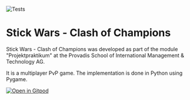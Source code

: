 ![Tests](https://github.com/chips199/Projektpraktikum/actions/workflows/tests.yml/badge.svg)

# Stick Wars - Clash of Champions

Stick Wars - Clash of Champions was developed as part of the module "Projektpraktikum" at the Provadis School of International Management & Technology AG.

It is a multiplayer PvP game. The implementation is done in Python using Pygame.

[![Open in Gitpod](https://gitpod.io/button/open-in-gitpod.svg)](https://gitpod.io/#https://github.com/chips199/Projektpraktikum/actions/workflows/tests.yml/badge.svg)
